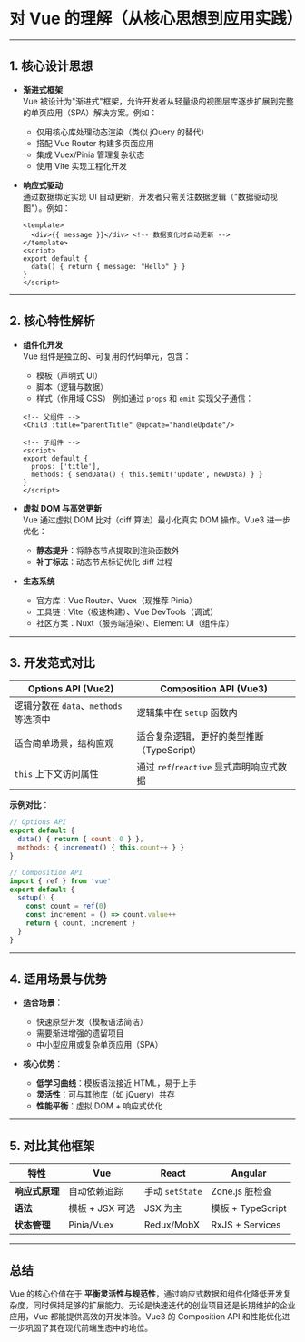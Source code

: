 # 对 Vue 的理解（从核心思想到应用实践）

---

## **1. 核心设计思想**
- **渐进式框架**  
  Vue 被设计为"渐进式"框架，允许开发者从轻量级的视图层库逐步扩展到完整的单页应用（SPA）解决方案。例如：
  - 仅用核心库处理动态渲染（类似 jQuery 的替代）
  - 搭配 Vue Router 构建多页面应用
  - 集成 Vuex/Pinia 管理复杂状态
  - 使用 Vite 实现工程化开发

- **响应式驱动**  
  通过数据绑定实现 UI 自动更新，开发者只需关注数据逻辑（"数据驱动视图"）。例如：
  ```vue
  <template>
    <div>{{ message }}</div> <!-- 数据变化时自动更新 -->
  </template>
  <script>
  export default {
    data() { return { message: "Hello" } }
  }
  </script>
  ```

---

## **2. 核心特性解析**
- **组件化开发**  
  Vue 组件是独立的、可复用的代码单元，包含：
  - 模板（声明式 UI）
  - 脚本（逻辑与数据）
  - 样式（作用域 CSS）
  例如通过 `props` 和 `emit` 实现父子通信：
  ```vue
  <!-- 父组件 -->
  <Child :title="parentTitle" @update="handleUpdate"/>

  <!-- 子组件 -->
  <script>
  export default {
    props: ['title'],
    methods: { sendData() { this.$emit('update', newData) } }
  }
  </script>
  ```

- **虚拟 DOM 与高效更新**  
  Vue 通过虚拟 DOM 比对（diff 算法）最小化真实 DOM 操作。Vue3 进一步优化：
  - **静态提升**：将静态节点提取到渲染函数外
  - **补丁标志**：动态节点标记优化 diff 过程

- **生态系统**  
  - 官方库：Vue Router、Vuex（现推荐 Pinia）
  - 工具链：Vite（极速构建）、Vue DevTools（调试）
  - 社区方案：Nuxt（服务端渲染）、Element UI（组件库）

---

## **3. 开发范式对比**
| **Options API** (Vue2) | **Composition API** (Vue3) |
|------------------------|----------------------------|
| 逻辑分散在 `data`、`methods` 等选项中 | 逻辑集中在 `setup` 函数内 |
| 适合简单场景，结构直观 | 适合复杂逻辑，更好的类型推断（TypeScript） |
| `this` 上下文访问属性 | 通过 `ref`/`reactive` 显式声明响应式数据 |

**示例对比**：
```javascript
// Options API
export default {
  data() { return { count: 0 } },
  methods: { increment() { this.count++ } }
}

// Composition API
import { ref } from 'vue'
export default {
  setup() {
    const count = ref(0)
    const increment = () => count.value++
    return { count, increment }
  }
}
```

---

## **4. 适用场景与优势**
- **适合场景**：
  - 快速原型开发（模板语法简洁）
  - 需要渐进增强的遗留项目
  - 中小型应用或复杂单页应用（SPA）

- **核心优势**：
  - **低学习曲线**：模板语法接近 HTML，易于上手
  - **灵活性**：可与其他库（如 jQuery）共存
  - **性能平衡**：虚拟 DOM + 响应式优化

---

## **5. 对比其他框架**
| 特性                | Vue              | React            | Angular          |
|---------------------|------------------|------------------|------------------|
| **响应式原理**       | 自动依赖追踪      | 手动 `setState`   | Zone.js 脏检查    |
| **语法**            | 模板 + JSX 可选   | JSX 为主         | 模板 + TypeScript |
| **状态管理**         | Pinia/Vuex       | Redux/MobX       | RxJS + Services  |

---

## **总结**
Vue 的核心价值在于 **平衡灵活性与规范性**，通过响应式数据和组件化降低开发复杂度，同时保持足够的扩展能力。无论是快速迭代的创业项目还是长期维护的企业应用，Vue 都能提供高效的开发体验。Vue3 的 Composition API 和性能优化进一步巩固了其在现代前端生态中的地位。